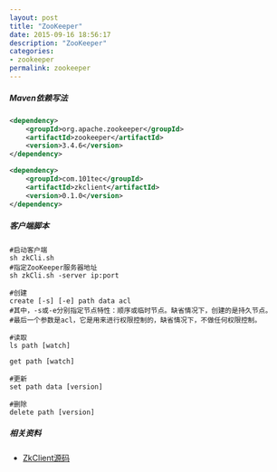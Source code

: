 ```yaml
---
layout: post
title: "ZooKeeper"
date: 2015-09-16 18:56:17
description: "ZooKeeper"
categories:
- zookeeper
permalink: zookeeper
---
```


##### Maven依赖写法
```xml
<dependency>
    <groupId>org.apache.zookeeper</groupId>
    <artifactId>zookeeper</artifactId>
    <version>3.4.6</version>
</dependency>

<dependency>
    <groupId>com.101tec</groupId>
    <artifactId>zkclient</artifactId>
    <version>0.1.0</version>
</dependency>
```

##### 客户端脚本

```vim
#启动客户端
sh zkCli.sh
#指定ZooKeeper服务器地址
sh zkCli.sh -server ip:port

#创建
create [-s] [-e] path data acl
#其中，-s或-e分别指定节点特性：顺序或临时节点。缺省情况下，创建的是持久节点。
#最后一个参数是acl，它是用来进行权限控制的，缺省情况下，不做任何权限控制。

#读取
ls path [watch]

get path [watch]

#更新
set path data [version]

#删除
delete path [version]
```

##### 相关资料
* [ZkClient源码](https://github.com/sgroschupf/zkclient)
